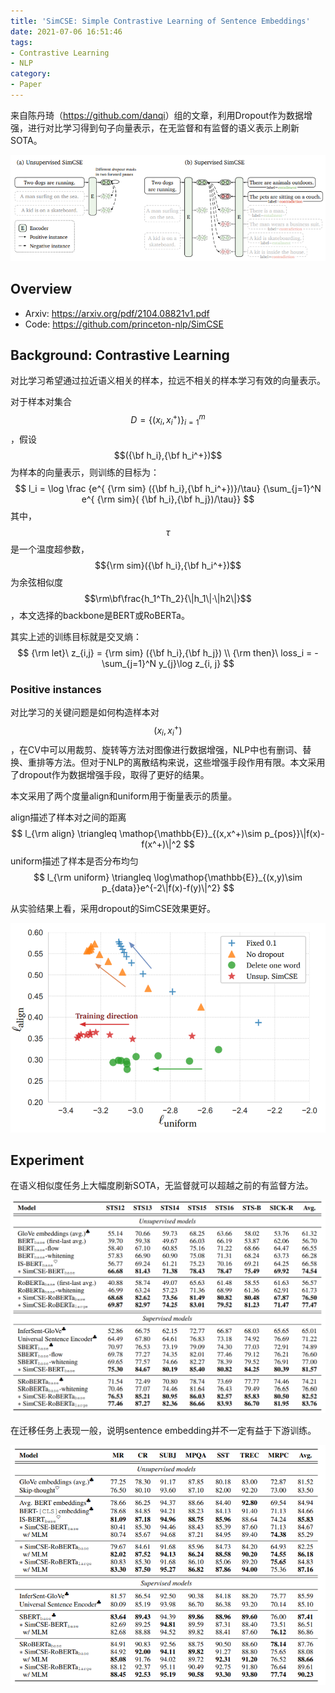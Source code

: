 ```yaml
---
title: 'SimCSE: Simple Contrastive Learning of Sentence Embeddings'
date: 2021-07-06 16:51:46
tags:
- Contrastive Learning
- NLP
category:
- Paper
---
```


来自陈丹琦（<https://github.com/danqi>）组的文章，利用Dropout作为数据增强，进行对比学习得到句子向量表示，在无监督和有监督的语义表示上刷新SOTA。

<img src="SimCSE-Simple-Contrastive-Learning-of-Sentence-Embeddings/image-20210706175923388.png" alt="image-20210706175923388" style="zoom: 80%;" />

<!--more-->

## Overview

- Arxiv: https://arxiv.org/pdf/2104.08821v1.pdf
- Code: https://github.com/princeton-nlp/SimCSE

## Background: Contrastive Learning

对比学习希望通过拉近语义相关的样本，拉远不相关的样本学习有效的向量表示。

对于样本对集合$$D=\{(x_i,x_i^+)\}_{i=1}^m$$，假设$$({\bf h_i},{\bf h_i^+})$$为样本的向量表示，则训练的目标为：
$$
l_i = \log \frac {e^{ {\rm sim} ({\bf h_i},{\bf h_i^+})}/\tau} {\sum_{j=1}^N e^{ {\rm sim}( {\bf h_i},{\bf h_j})/\tau}}
$$
其中，$$\tau$$是一个温度超参数，$${\rm sim}({\bf h_i},{\bf h_i^+})$$为余弦相似度$$\rm\bf\frac{h_1^Th_2}{\|h_1\|·\|h2\|}$$，本文选择的backbone是BERT或RoBERTa。

其实上述的训练目标就是交叉熵：
$$
{\rm let}\ z_{i,j} = {\rm sim} ({\bf h_i},{\bf h_j}) \\
{\rm then}\ loss_i = -\sum_{j=1}^N y_{j}\log z_{i, j}
$$

### Positive instances

对比学习的关键问题是如何构造样本对$$(x_i,x_i^+)$$，在CV中可以用裁剪、旋转等方法对图像进行数据增强，NLP中也有删词、替换、重排等方法。但对于NLP的离散结构来说，这些增强手段作用有限。本文采用了dropout作为数据增强手段，取得了更好的结果。

本文采用了两个度量align和uniform用于衡量表示的质量。

align描述了样本对之间的距离
$$
l_{\rm align} \triangleq \mathop{\mathbb{E}}_{(x,x^+)\sim p_{pos}}\|f(x)-f(x^+)\|^2
$$
uniform描述了样本是否分布均匀
$$
l_{\rm uniform} \triangleq \log\mathop{\mathbb{E}}_{(x,y)\sim p_{data}}e^{-2\|f(x)-f(y)\|^2}
$$

从实验结果上看，采用dropout的SimCSE效果更好。

<img src="SimCSE-Simple-Contrastive-Learning-of-Sentence-Embeddings/image-20210823111255916.png" alt="image-20210823111255916" style="zoom:67%;" />

## Experiment

在语义相似度任务上大幅度刷新SOTA，无监督就可以超越之前的有监督方法。

<img src="SimCSE-Simple-Contrastive-Learning-of-Sentence-Embeddings/image-20210823111528036.png" alt="image-20210823111528036" style="zoom: 67%;" />

在迁移任务上表现一般，说明sentence embedding并不一定有益于下游训练。

<img src="SimCSE-Simple-Contrastive-Learning-of-Sentence-Embeddings/image-20210823111700869.png" alt="image-20210823111700869" style="zoom: 80%;" />


